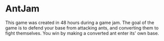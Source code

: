 # AntJam
This game was created in 48 hours during a game jam. 
The goal of the game is to defend your base from attacking ants, and converting them to fight themselves. You win by making a converted ant enter its' own base.
